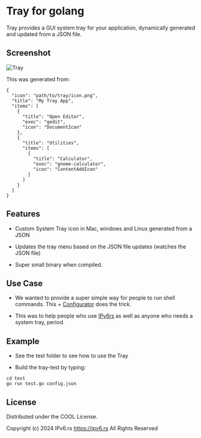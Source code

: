 # Tray for golang

Tray provides a GUI system tray for your application, dynamically generated and updated from a JSON file.

## Screenshot

![Tray](https://raw.githubusercontent.com/ipv6rslimited/tray/main/screenshot.png)

This was generated from:

```
{
  "icon": "path/to/tray/icon.png",
  "title": "My Tray App",
  "items": [
    {
      "title": "Open Editor",
      "exec": "gedit",
      "icon": "DocumentIcon"
    },
    {
      "title": "Utilities",
      "items": [
        {
          "title": "Calculator",
          "exec": "gnome-calculator",
          "icon": "ContentAddIcon"
        }
      ]
    }
  ]
}
```

## Features

- Custom System Tray icon in Mac, windows and Linux generated from a JSON

- Updates the tray menu based on the JSON file updates (watches the JSON file)

- Super small binary when compiled.

## Use Case

- We wanted to provide a super simple way for people to run shell commands. This + [Configurator](https://github.com/ipv6rslimited/configurator) does the trick.

- This was to help people who use [IPv6rs](https://ipv6.rs) as well as anyone who needs a system tray, period.

## Example

- See the test folder to see how to use the Tray

- Build the tray-test by typing:
```
cd test
go run test.go config.json
```

## License

Distributed under the COOL License.

Copyright (c) 2024 IPv6.rs <https://ipv6.rs>
All Rights Reserved
